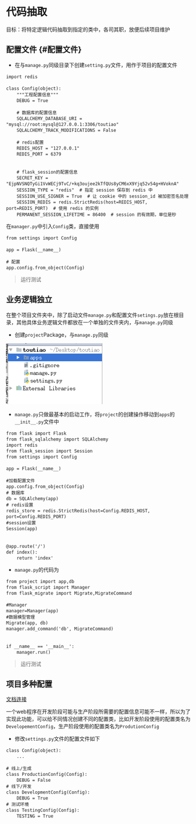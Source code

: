 # 代码抽取

目标：将特定逻辑代码抽取到指定的类中，各司其职，放便后续项目维护

## 配置文件 {#配置文件}

* 在与`manage.py`同级目录下创建`setting.py`文件，用作于项目的配置文件

```
import redis

class Config(object):
    """工程配置信息"""
    DEBUG = True

    # 数据库的配置信息
    SQLALCHEMY_DATABASE_URI = "mysql://root:mysql@127.0.0.1:3306/toutiao"
    SQLALCHEMY_TRACK_MODIFICATIONS = False

    # redis配置
    REDIS_HOST = "127.0.0.1"
    REDIS_PORT = 6379


    # flask_session的配置信息
    SECRET_KEY = "EjpNVSNQTyGi1VvWECj9TvC/+kq3oujee2kTfQUs8yCM6xX9Yjq52v54g+HVoknA"
    SESSION_TYPE = "redis"  # 指定 session 保存到 redis 中
    SESSION_USE_SIGNER = True  # 让 cookie 中的 session_id 被加密签名处理
    SESSION_REDIS = redis.StrictRedis(host=REDIS_HOST, port=REDIS_PORT)  # 使用 redis 的实例
    PERMANENT_SESSION_LIFETIME = 86400  # session 的有效期，单位是秒
```

在`manager.py`中引入`Config`类，直接使用

```
from settings import Config

app = Flask(__name__)

# 配置
app.config.from_object(Config)
```

> 运行测试

## 业务逻辑独立

在整个项目文件夹中，除了启动文件`manage.py`和配置文件`setings.py`放在根目录，其他具体业务逻辑文件都放在一个单独的文件夹内，与`manage.py`同级

* 创建`project`Package，与`manage.py`同级

![](/assets/apps.png)

* `manage.py`只做最基本的启动工作，将`project`的创建操作移动到`apps`的`__init__.py`文件中

```
from flask import Flask
from flask_sqlalchemy import SQLAlchemy
import redis
from flask_session import Session
from settings import Config

app = Flask(__name__)

#加载配置文件
app.config.from_object(Config)
# 数据库
db = SQLAlchemy(app)
# redis设置
redis_store = redis.StrictRedis(host=Config.REDIS_HOST, port=Config.REDIS_PORT)
#session设置
Session(app)


@app.route('/')
def index():
    return 'index'
```

* `manage.py`的代码为

```
from project import app,db
from flask_script import Manager
from flask_migrate import Migrate,MigrateCommand

#Manager
manager=Manager(app)
#数据模型管理
Migrate(app, db)
manager.add_command('db', MigrateCommand)


if __name__ == '__main__':
    manager.run()
```

> 运行测试

## 项目多种配置

[文档连接](http://docs.jinkan.org/docs/flask/config.html#id7)

一个web程序在开发阶段可能与生产阶段所需要的配置信息可能不一样，所以为了实现此功能，可以给不同情况创建不同的配置类，比如开发阶段使用的配置类名为`DevelopementConfig`，生产阶段使用的配置类名为`ProdutionConfig`

* 修改`settings.py`文件的配置文件如下

```
class Config(object):
    ...

# 线上/生成
class ProductionConfig(Config):
    DEBUG = False
# 线下/开发
class DevelopmentConfig(Config):
    DEBUG = True
# 测试环境
class TestingConfig(Config):
    TESTING = True
```



